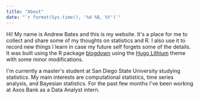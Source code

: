 ```yaml
---
title: "About"
date: "`r format(Sys.time(), '%d %B, %Y')`"
---
```



Hi! My name is Andrew Bates and this is my website. It's a place for me to collect and share some of my thoughts on statistics and R. I also use it to record new things I learn in case my future self forgets some of the details. It was built using the R package [blogdown](https://bookdown.org/yihui/blogdown/) using the [Hugo Lithium](https://github.com/yihui/hugo-lithium-theme) theme with some minor modifications.

I'm currently a master's student at San Diego State University studying statistics. My main interests are computational statistics, time series analysis, and Bayesian statistics. For the past few months I've been working at Axos Bank as a Data Analyst intern.

